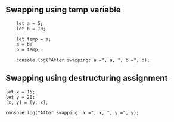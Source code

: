 ## Swapping using temp variable

        let a = 5;
        let b = 10;

        let temp = a;
        a = b;
        b = temp;

        console.log("After swapping: a =", a, ", b =", b);

## Swapping using destructuring assignment

    let x = 15;
    let y = 20;
    [x, y] = [y, x];

    console.log("After swapping: x =", x, ", y =", y);
